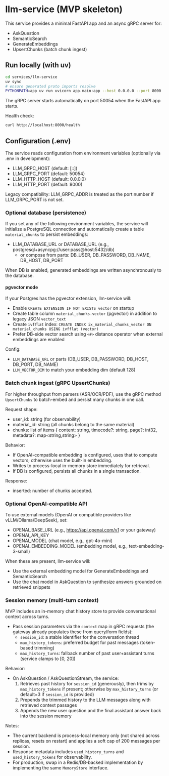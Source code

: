 # llm-service (MVP skeleton)

This service provides a minimal FastAPI app and an async gRPC server for:
- AskQuestion
- SemanticSearch
- GenerateEmbeddings
- UpsertChunks (batch chunk ingest)

## Run locally (with uv)

```bash
cd services/llm-service
uv sync
# ensure generated proto imports resolve
PYTHONPATH=app uv run uvicorn app.main:app --host 0.0.0.0 --port 8000
```

The gRPC server starts automatically on port 50054 when the FastAPI app starts.

Health check:
```bash
curl http://localhost:8000/health
```

## Configuration (.env)

The service reads configuration from environment variables (optionally via .env in development):

- LLM_GRPC_HOST (default: [::])
- LLM_GRPC_PORT (default: 50054)
- LLM_HTTP_HOST (default: 0.0.0.0)
- LLM_HTTP_PORT (default: 8000)

Legacy compatibility: LLM_GRPC_ADDR is treated as the port number if LLM_GRPC_PORT is not set.

### Optional database (persistence)

If you set any of the following environment variables, the service will initialize a PostgreSQL connection and automatically create a table `material_chunks` to persist embeddings:

- LLM_DATABASE_URL or DATABASE_URL (e.g., postgresql+asyncpg://user:pass@host:5432/db)
	- or compose from parts: DB_USER, DB_PASSWORD, DB_NAME, DB_HOST, DB_PORT

When DB is enabled, generated embeddings are written asynchronously to the database.

#### pgvector mode

If your Postgres has the pgvector extension, llm-service will:
- Enable `CREATE EXTENSION IF NOT EXISTS vector` on startup
- Create table column `material_chunks.vector` (pgvector) in addition to legacy JSON `vector_text`
- Create `ivfflat` index: `CREATE INDEX ix_material_chunks_vector ON material_chunks USING ivfflat (vector)`
- Prefer DB-side vector search using `<#>` distance operator when external embeddings are enabled

Config:
- `LLM_DATABASE_URL` or parts (DB_USER, DB_PASSWORD, DB_HOST, DB_PORT, DB_NAME)
- `LLM_VECTOR_DIM` to match your embedding dim (default 128)

### Batch chunk ingest (gRPC UpsertChunks)

For higher throughput from parsers (ASR/OCR/PDF), use the gRPC method `UpsertChunks` to batch-embed and persist many chunks in one call.

Request shape:
- user_id: string (for observability)
- material_id: string (all chunks belong to the same material)
- chunks: list of items { content: string, timecode?: string, page?: int32, metadata?: map<string,string> }

Behavior:
- If OpenAI-compatible embedding is configured, uses that to compute vectors; otherwise uses the built-in embedding.
- Writes to process-local in-memory store immediately for retrieval.
- If DB is configured, persists all chunks in a single transaction.

Response:
- inserted: number of chunks accepted.

### Optional OpenAI-compatible API

To use external models (OpenAI or compatible providers like vLLM/Ollama/DeepSeek), set:

- OPENAI_BASE_URL (e.g., https://api.openai.com/v1 or your gateway)
- OPENAI_API_KEY
- OPENAI_MODEL (chat model, e.g., gpt-4o-mini)
- OPENAI_EMBEDDING_MODEL (embedding model, e.g., text-embedding-3-small)

When these are present, llm-service will:
- Use the external embedding model for GenerateEmbeddings and SemanticSearch
- Use the chat model in AskQuestion to synthesize answers grounded on retrieved snippets

### Session memory (multi-turn context)

MVP includes an in-memory chat history store to provide conversational context across turns.

- Pass session parameters via the `context` map in gRPC requests (the gateway already populates these from query/form fields):
	- `session_id`: a stable identifier for the conversation thread
	- `max_history_tokens`: preferred budget for past messages (token-based trimming)
	- `max_history_turns`: fallback number of past user+assistant turns (service clamps to [0, 20])

Behavior:
- On AskQuestion / AskQuestionStream, the service:
	1) Retrieves past history for `session_id` (generously), then trims by `max_history_tokens` if present; otherwise by `max_history_turns` (or default=3 if `session_id` is provided)
	2) Prepends the trimmed history to the LLM messages along with retrieved context passages
	3) Appends the new user question and the final assistant answer back into the session memory

Notes:
- The current backend is process-local memory only (not shared across replicas, resets on restart) and applies a soft cap of 200 messages per session.
- Response metadata includes `used_history_turns` and `used_history_tokens` for observability.
- For production, swap in a Redis/DB-backed implementation by implementing the same `MemoryStore` interface.
